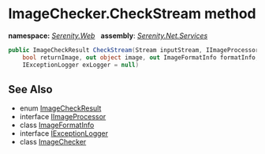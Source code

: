 # ImageChecker.CheckStream method
**namespace:** *[Serenity.Web](../../README.md#serenity.web-namespace)*   **assembly**: *[Serenity.Net.Services](../../README.md)*

```csharp
public ImageCheckResult CheckStream(Stream inputStream, IImageProcessor imageProcessor, 
    bool returnImage, out object image, out ImageFormatInfo formatInfo, 
    IExceptionLogger exLogger = null)
```

## See Also

* enum [ImageCheckResult](../ImageCheckResult.md)
* interface [IImageProcessor](../../global/IImageProcessor.md)
* class [ImageFormatInfo](../ImageFormatInfo.md)
* interface [IExceptionLogger](../Serenity.Net.Core/../../Serenity.Abstractions/IExceptionLogger.md)
* class [ImageChecker](../ImageChecker.md)